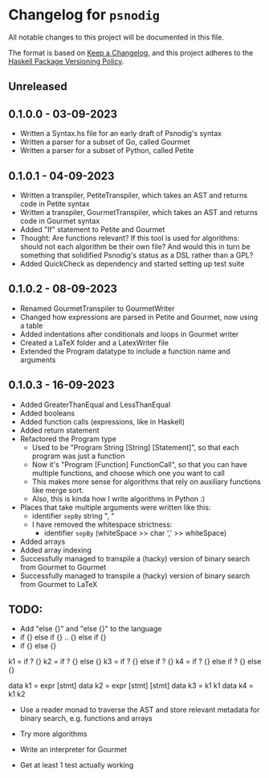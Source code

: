 # Changelog for `psnodig`

All notable changes to this project will be documented in this file.

The format is based on [Keep a Changelog](https://keepachangelog.com/en/1.0.0/),
and this project adheres to the
[Haskell Package Versioning Policy](https://pvp.haskell.org/).

## Unreleased

## 0.1.0.0 - 03-09-2023

- Written a Syntax.hs file for an early draft of Psnodig's syntax
- Written a parser for a subset of Go, called Gourmet
- Written a parser for a subset of Python, called Petite

## 0.1.0.1 - 04-09-2023

- Written a transpiler, PetiteTranspiler, which takes an AST and returns code in Petite syntax
- Written a transpiler, GourmetTranspiler, which takes an AST and returns code in Gourmet syntax
- Added "If" statement to Petite and Gourmet
- Thought: Are functions relevant? If this tool is used for algorithms: should not each algorithm be their own file? And would this in turn be something that solidified Psnodig's status as a DSL rather than a GPL?
- Added QuickCheck as dependency and started setting up test suite

## 0.1.0.2 - 08-09-2023

- Renamed GourmetTranspiler to GourmetWriter
- Changed how expressions are parsed in Petite and Gourmet, now using a table
- Added indentations after conditionals and loops in Gourmet writer
- Created a LaTeX folder and a LatexWriter file
- Extended the Program datatype to include a function name and arguments

## 0.1.0.3 - 16-09-2023

- Added GreaterThanEqual and LessThanEqual
- Added booleans
- Added function calls (expressions, like in Haskell)
- Added return statement
- Refactored the Program type
  - Used to be "Program String [String] [Statement]", so that each program was just a function
  - Now it's "Program [Function] FunctionCall", so that you can have multiple functions, and choose which one you want to call
  - This makes more sense for algorithms that rely on auxiliary functions like merge sort.
  - Also, this is kinda how I write algorithms in Python :)
- Places that take multiple arguments were written like this:
  - identifier `sepBy` string ", "
  - I have removed the whitespace strictness:
    - identifier `sepBy` (whiteSpace >> char ',' >> whiteSpace)
- Added arrays
- Added array indexing
- Successfully managed to transpile a (hacky) version of binary search from Gourmet to Gourmet
- Successfully managed to transpile a (hacky) version of binary search from Gourmet to LaTeX

## TODO:

- Add "else <cond> {}" and "else {}" to the language
- if <c0> {} else if <c1> {} .. {} else if <cn> {}
- if <c0> {} else {}

k1 = if ? {}
k2 = if ? {} else {}
k3 = if ? {} else if ? {}
k4 = if ? {} else if ? {} else {}

data k1 = expr [stmt]
data k2 = expr [stmt] [stmt]
data k3 = k1 k1
data k4 = k1 k2

- Use a reader monad to traverse the AST and store relevant metadata for binary search, e.g. functions and arrays

- Try more algorithms
- Write an interpreter for Gourmet
- Get at least 1 test actually working
